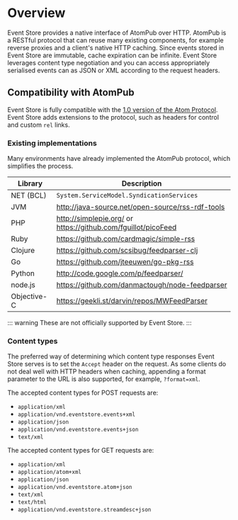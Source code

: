 # Overview

Event Store provides a native interface of AtomPub over HTTP. AtomPub is a RESTful protocol that can reuse many existing components, for example reverse proxies and a client's native HTTP caching. Since events stored in Event Store are immutable, cache expiration can be infinite. Event Store leverages content type negotiation and you can access appropriately serialised events can as JSON or XML according to the request headers.

## Compatibility with AtomPub

Event Store is fully compatible with the [1.0 version of the Atom Protocol](http://tools.ietf.org/html/rfc4287). Event Store adds extensions to the protocol, such as headers for control and custom `rel` links.

### Existing implementations

Many environments have already implemented the AtomPub protocol, which simplifies the process.

| Library | Description |
| --------| ------------|
| NET (BCL)   | `System.ServiceModel.SyndicationServices` |
| JVM         | <http://java-source.net/open-source/rss-rdf-tools> |
| PHP         | <http://simplepie.org/> or <https://github.com/fguillot/picoFeed> |
| Ruby        | <https://github.com/cardmagic/simple-rss> |
| Clojure     | <https://github.com/scsibug/feedparser-clj> |
| Go          | <https://github.com/jteeuwen/go-pkg-rss> |
| Python      | <http://code.google.com/p/feedparser/> |
| node.js     | <https://github.com/danmactough/node-feedparser> |
| Objective-C | <https://geekli.st/darvin/repos/MWFeedParser> |

::: warning
These are not officially supported by Event Store.
:::

### Content types

The preferred way of determining which content type responses Event Store serves is to set the `Accept` header on the request. As some clients do not deal well with HTTP headers when caching, appending a format parameter to the URL is also supported, for example, `?format=xml`.

The accepted content types for POST requests are:

- `application/xml`
- `application/vnd.eventstore.events+xml`
- `application/json`
- `application/vnd.eventstore.events+json`
- `text/xml`

The accepted content types for GET requests are:

- `application/xml`
- `application/atom+xml`
- `application/json`
- `application/vnd.eventstore.atom+json`
- `text/xml`
- `text/html`
- `application/vnd.eventstore.streamdesc+json`
